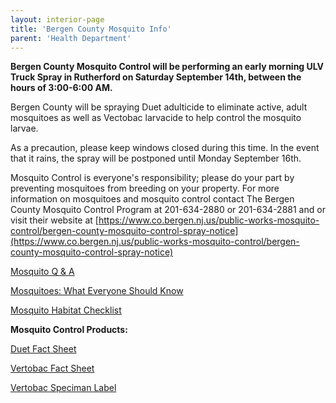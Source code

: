 ```yaml
---
layout: interior-page
title: 'Bergen County Mosquito Info'
parent: 'Health Department'
---
```


**Bergen County Mosquito Control will be performing an early morning ULV Truck Spray in Rutherford on Saturday September 14th, between the hours of 3:00-6:00 AM.** 

Bergen County will be spraying Duet adulticide to eliminate active, adult mosquitoes as well as Vectobac larvacide to help control the mosquito larvae. 

As a precaution, please keep windows closed during this time. In the event that it rains, the spray will be postponed until Monday September 16th. 

Mosquito Control is everyone's responsibility; please do your part by preventing mosquitoes from breeding on your property. For more information on mosquitoes and mosquito control contact The Bergen County Mosquito Control Program at 201-634-2880 or 201-634-2881 and or visit their website at [https://www.co.bergen.nj.us/public-works-mosquito-control/bergen-county-mosquito-control-spray-notice](https://www.co.bergen.nj.us/public-works-mosquito-control/bergen-county-mosquito-control-spray-notice)


[Mosquito Q & A](https://storage.googleapis.com/static.rutherford-nj.com/health/Mosquito/Mosquito%20q%26A.pdf)

[Mosquitoes: What Everyone Should Know](https://storage.googleapis.com/static.rutherford-nj.com/health/Mosquito/2022%20Mosquittos%20What%20Everyone%20Should%20Know.pdf)

[Mosquito Habitat Checklist](https://storage.googleapis.com/static.rutherford-nj.com/health/Mosquito/Mosquito%20Habitat%20Checklist.pdf)


**Mosquito Control Products:**

[Duet Fact Sheet](https://storage.googleapis.com/static.rutherford-nj.com/health/Mosquito/Duet%20Fact%20Sheet.pdf)

[Vertobac Fact Sheet](https://storage.googleapis.com/static.rutherford-nj.com/health/Mosquito/Vectobac%20fact%20sheet_Bergen%20Co.pdf)

[Vertobac Speciman Label](https://storage.googleapis.com/static.rutherford-nj.com/health/Mosquito/vectobac-wdg-specimen-label.pdf)
